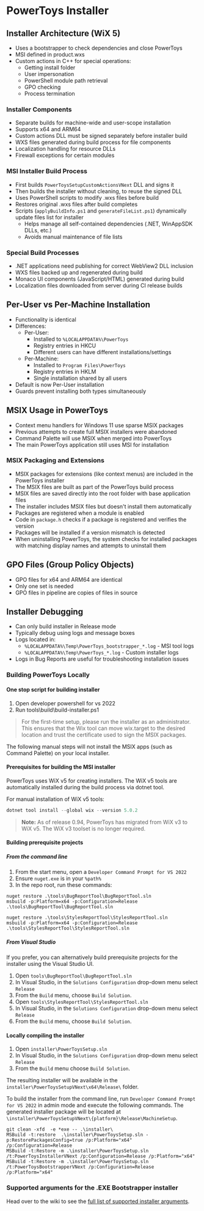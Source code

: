 # PowerToys Installer

## Installer Architecture (WiX 5)

- Uses a bootstrapper to check dependencies and close PowerToys
- MSI defined in product.wxs
- Custom actions in C++ for special operations:
  - Getting install folder
  - User impersonation
  - PowerShell module path retrieval
  - GPO checking
  - Process termination

### Installer Components

- Separate builds for machine-wide and user-scope installation
- Supports x64 and ARM64
- Custom actions DLL must be signed separately before installer build
- WXS files generated during build process for file components
- Localization handling for resource DLLs
- Firewall exceptions for certain modules

### MSI Installer Build Process

- First builds `PowerToysSetupCustomActionsVNext` DLL and signs it
- Then builds the installer without cleaning, to reuse the signed DLL
- Uses PowerShell scripts to modify .wxs files before build
- Restores original .wxs files after build completes
- Scripts (`applyBuildInfo.ps1` and `generateFileList.ps1`) dynamically update files list for installer
  - Helps manage all self-contained dependencies (.NET, WinAppSDK DLLs, etc.)
  - Avoids manual maintenance of file lists

### Special Build Processes

- .NET applications need publishing for correct WebView2 DLL inclusion
- WXS files backed up and regenerated during build
- Monaco UI components (JavaScript/HTML) generated during build
- Localization files downloaded from server during CI release builds

## Per-User vs Per-Machine Installation

- Functionality is identical
- Differences:
  - Per-User: 
    - Installed to `%LOCALAPPDATA%\PowerToys`
    - Registry entries in HKCU
    - Different users can have different installations/settings
  - Per-Machine:
    - Installed to `Program Files\PowerToys`
    - Registry entries in HKLM
    - Single installation shared by all users
- Default is now Per-User installation
- Guards prevent installing both types simultaneously

## MSIX Usage in PowerToys

- Context menu handlers for Windows 11 use sparse MSIX packages
- Previous attempts to create full MSIX installers were abandoned
- Command Palette will use MSIX when merged into PowerToys
- The main PowerToys application still uses MSI for installation

### MSIX Packaging and Extensions

- MSIX packages for extensions (like context menus) are included in the PowerToys installer
- The MSIX files are built as part of the PowerToys build process
- MSIX files are saved directly into the root folder with base application files
- The installer includes MSIX files but doesn't install them automatically
- Packages are registered when a module is enabled
- Code in `package.h` checks if a package is registered and verifies the version
- Packages will be installed if a version mismatch is detected
- When uninstalling PowerToys, the system checks for installed packages with matching display names and attempts to uninstall them

## GPO Files (Group Policy Objects)

- GPO files for x64 and ARM64 are identical
- Only one set is needed
- GPO files in pipeline are copies of files in source

## Installer Debugging

- Can only build installer in Release mode
- Typically debug using logs and message boxes
- Logs located in:
  - `%LOCALAPPDATA%\Temp\PowerToys_bootstrapper_*.log` - MSI tool logs
  - `%LOCALAPPDATA%\Temp\PowerToys_*.log` - Custom installer logs
- Logs in Bug Reports are useful for troubleshooting installation issues

### Building PowerToys Locally

#### One stop script for building installer
1. Open developer powershell for vs 2022
2. Run tools\build\build-installer.ps1
> For the first-time setup, please run the installer as an administrator. This ensures that the Wix tool can move wix.target to the desired location and trust the certificate used to sign the MSIX packages.

The following manual steps will not install the MSIX apps (such as Command Palette) on your local installer.

#### Prerequisites for building the MSI installer

PowerToys uses WiX v5 for creating installers. The WiX v5 tools are automatically installed during the build process via dotnet tool.

For manual installation of WiX v5 tools:
```powershell
dotnet tool install --global wix --version 5.0.2
```

> **Note:** As of release 0.94, PowerToys has migrated from WiX v3 to WiX v5. The WiX v3 toolset is no longer required.

#### Building prerequisite projects

##### From the command line

1. From the start menu, open a `Developer Command Prompt for VS 2022`
1. Ensure `nuget.exe` is in your `%path%`
1. In the repo root, run these commands:
  
```
nuget restore .\tools\BugReportTool\BugReportTool.sln
msbuild -p:Platform=x64 -p:Configuration=Release .\tools\BugReportTool\BugReportTool.sln

nuget restore .\tools\StylesReportTool\StylesReportTool.sln
msbuild -p:Platform=x64 -p:Configuration=Release .\tools\StylesReportTool\StylesReportTool.sln
```

##### From Visual Studio

If you prefer, you can alternatively build prerequisite projects for the installer using the Visual Studio UI.

1. Open `tools\BugReportTool\BugReportTool.sln`
1. In Visual Studio, in the `Solutions Configuration` drop-down menu select `Release`
1. From the `Build` menu, choose `Build Solution`.
1. Open `tools\StylesReportTool\StylesReportTool.sln`
1. In Visual Studio, in the `Solutions Configuration` drop-down menu select `Release`
1. From the `Build` menu, choose `Build Solution`.

#### Locally compiling the installer

1. Open `installer\PowerToysSetup.sln`
1. In Visual Studio, in the `Solutions Configuration` drop-down menu select `Release`
1. From the `Build` menu choose `Build Solution`.

The resulting installer will be available in the `installer\PowerToysSetupVNext\x64\Release\` folder.

To build the installer from the command line, run `Developer Command Prompt for VS 2022` in admin mode and execute the following commands. The generated installer package will be located at `\installer\PowerToysSetupVNext\{platform}\Release\MachineSetup`.

```
git clean -xfd  -e *exe -- .\installer\
MSBuild -t:restore  .\installer\PowerToysSetup.sln -p:RestorePackagesConfig=true /p:Platform="x64" /p:Configuration=Release
MSBuild -t:Restore -m .\installer\PowerToysSetup.sln /t:PowerToysInstallerVNext /p:Configuration=Release /p:Platform="x64"
MSBuild -t:Restore -m .\installer\PowerToysSetup.sln /t:PowerToysBootstrapperVNext /p:Configuration=Release /p:Platform="x64" 
```

### Supported arguments for the .EXE Bootstrapper installer

Head over to the wiki to see the [full list of supported installer arguments][installerArgWiki].

[installerArgWiki]: https://github.com/microsoft/PowerToys/wiki/Installer-arguments
